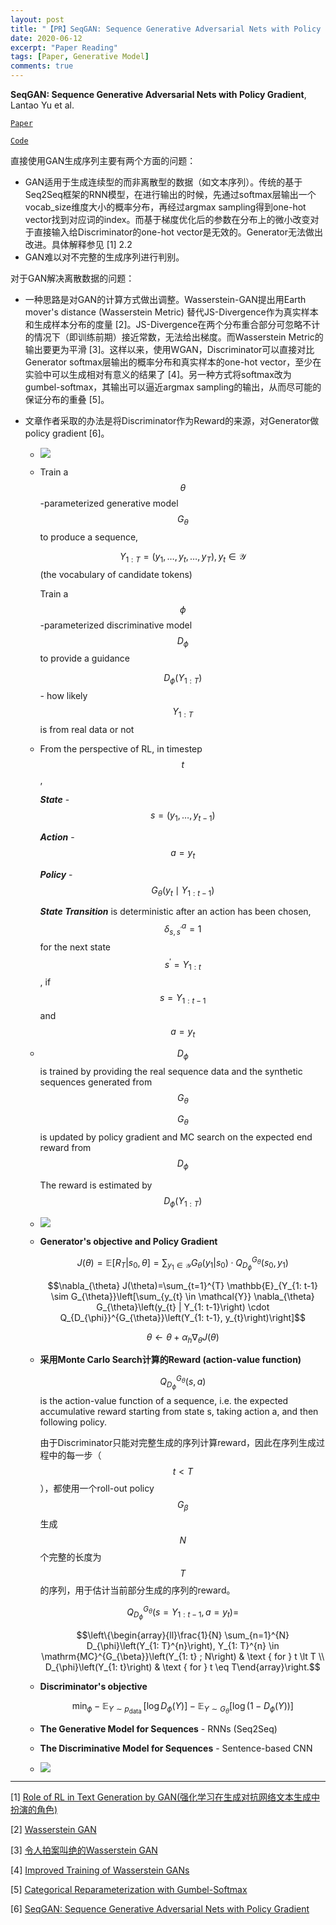 ```yaml
---
layout: post
title: "【PR】SeqGAN: Sequence Generative Adversarial Nets with Policy Gradient"
date: 2020-06-12
excerpt: "Paper Reading"
tags: [Paper, Generative Model]
comments: true
---
```


**SeqGAN: Sequence Generative Adversarial Nets with Policy Gradient**, Lantao Yu et al. 

[`Paper`](https://arxiv.org/abs/1609.05473)

[`Code`](https://github.com/suragnair/seqGAN)

直接使用GAN生成序列主要有两个方面的问题：

- GAN适用于生成连续型的而非离散型的数据（如文本序列）。传统的基于Seq2Seq框架的RNN模型，在进行输出的时候，先通过softmax层输出一个vocab_size维度大小的概率分布，再经过argmax sampling得到one-hot vector找到对应词的index。而基于梯度优化后的参数在分布上的微小改变对于直接输入给Discriminator的one-hot vector是无效的。Generator无法做出改进。具体解释参见 [1] 2.2
- GAN难以对不完整的生成序列进行判别。

对于GAN解决离散数据的问题：

- 一种思路是对GAN的计算方式做出调整。Wasserstein-GAN提出用Earth mover's distance (Wasserstein Metric) 替代JS-Divergence作为真实样本和生成样本分布的度量 [2]。JS-Divergence在两个分布重合部分可忽略不计的情况下（即训练前期）接近常数，无法给出梯度。而Wasserstein Metric的输出要更为平滑 [3]。这样以来，使用WGAN，Discriminator可以直接对比Generator softmax层输出的概率分布和真实样本的one-hot vector，至少在实验中可以生成相对有意义的结果了 [4]。另一种方式将softmax改为gumbel-softmax，其输出可以逼近argmax sampling的输出，从而尽可能的保证分布的重叠 [5]。

- 文章作者采取的办法是将Discriminator作为Reward的来源，对Generator做policy gradient [6]。

  - ![](https://pic3.zhimg.com/v2-ffec6641001bca75c3b73574c1202cf6_r.jpg)

  - Train a $$\theta$$-parameterized generative model $$G_{\theta}$$ to produce a sequence, 

    $$Y_{1: T}=\left(y_{1}, \ldots, y_{t}, \ldots, y_{T}\right), y_{t} \in \mathcal{Y}$$ (the vocabulary of candidate tokens)

    Train a $$\phi$$-parameterized discriminative model $$D_{\phi}$$ to provide a guidance 

    $$D_{\phi}(Y_{1:T})$$ - how likely $$Y_{1:T}$$ is from real data or not

  - From the perspective of RL, in timestep $$t$$,

    ***State*** - $$s = \left(y_{1}, \ldots, y_{t-1}\right)$$

    ***Action*** - $$a = y_{t}$$

    ***Policy*** - $$G_{\theta}\left(y_{t} \mid Y_{1: t-1}\right)$$

    ***State Transition*** is deterministic after an action has been chosen,  $$\delta_{s, s^{\prime}}^{a}=1$$ for the next state $$s^{\prime} = Y_{1:t}$$, if $$s = Y_{1:t-1}$$ and $$a = y_{t}$$

  - $$D_{\phi}$$ is trained by providing the real sequence data and the synthetic sequences generated from $$G_{\theta}$$

    $$G_{\theta}$$ is updated by policy gradient and MC search on the expected end reward from $$D_{\phi}$$

    The reward is estimated by $$D_{\phi}(Y_{1:T})$$

  - ![](https://thu-coai.github.io/cotk_docs/_images/seqgan.png)

  - **Generator's objective and Policy Gradient**

    $$J(\theta)=\mathbb{E}\left[R_{T} | s_{0}, \theta\right]=\sum_{y_{1} \in \mathcal{Y}} G_{\theta}\left(y_{1} | s_{0}\right) \cdot Q_{D_{\phi}}^{G_{\theta}}\left(s_{0}, y_{1}\right)$$

    $$\nabla_{\theta} J(\theta)=\sum_{t=1}^{T} \mathbb{E}_{Y_{1: t-1} \sim G_{\theta}}\left[\sum_{y_{t} \in \mathcal{Y}} \nabla_{\theta} G_{\theta}\left(y_{t} | Y_{1: t-1}\right) \cdot Q_{D_{\phi}}^{G_{\theta}}\left(Y_{1: t-1}, y_{t}\right)\right]$$

    $$\theta \leftarrow \theta+\alpha_{h} \nabla_{\theta} J(\theta)$$

  - **采用Monte Carlo Search计算的Reward (action-value function)**

    $$Q_{D_{\phi}}^{G_{\theta}}\left(s, a\right)$$ is the action-value function of a sequence, i.e. the expected accumulative reward starting from state s, taking action a, and then following policy.

    由于Discriminator只能对完整生成的序列计算reward，因此在序列生成过程中的每一步（$$t \lt T$$），都使用一个roll-out policy $$G_{\beta}$$生成$$N$$个完整的长度为$$T$$的序列，用于估计当前部分生成的序列的reward。

    $$Q_{D_{\phi}}^{G_{\theta}}\left(s=Y_{1: t-1}, a=y_{t}\right)=$$

    $$\left\{\begin{array}{ll}\frac{1}{N} \sum_{n=1}^{N} D_{\phi}\left(Y_{1: T}^{n}\right), Y_{1: T}^{n} \in \mathrm{MC}^{G_{\beta}}\left(Y_{1: t} ; N\right) & \text { for } t \lt T \\ D_{\phi}\left(Y_{1: t}\right) & \text { for } t \eq T\end{array}\right.$$

  - **Discriminator's objective**

    $$\min_{\phi}-\mathbb{E}_{Y \sim p_{\text {data }}}\left[\log D_{\phi}(Y)\right]-\mathbb{E}_{Y \sim G_{\theta}}\left[\log \left(1-D_{\phi}(Y)\right)\right]$$

  - **The Generative Model for Sequences** - RNNs (Seq2Seq)

  - **The Discriminative Model for Sequences** - Sentence-based CNN

  - ![](https://tobiaslee.top/img/seq_algorithm.png)

---

[1] [Role of RL in Text Generation by GAN(强化学习在生成对抗网络文本生成中扮演的角色)](https://zhuanlan.zhihu.com/p/29168803)

[2] [Wasserstein GAN](https://arxiv.org/abs/1701.07875)

[3] [令人拍案叫绝的Wasserstein GAN](https://zhuanlan.zhihu.com/p/25071913)

[4] [Improved Training of Wasserstein GANs](https://arxiv.org/abs/1704.00028)

[5] [Categorical Reparameterization with Gumbel-Softmax](https://arxiv.org/abs/1611.01144)

[6] [SeqGAN: Sequence Generative Adversarial Nets with Policy Gradient](https://arxiv.org/abs/1609.05473)
